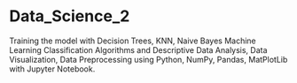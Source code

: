 # Data_Science_2
 Training the model with Decision Trees, KNN, Naive Bayes Machine Learning Classification Algorithms and Descriptive Data Analysis, Data Visualization, Data Preprocessing using Python, NumPy, Pandas, MatPlotLib with Jupyter Notebook.
